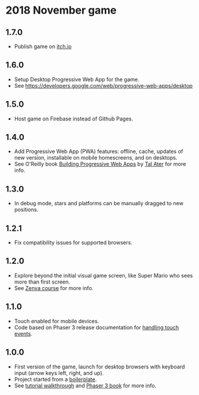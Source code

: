 # 2018 November game

## 1.7.0
- Publish game on [itch.io](https://ebabel.itch.io/nov-2018)

## 1.6.0
- Setup Desktop Progressive Web App for the game.
- See https://developers.google.com/web/progressive-web-apps/desktop

## 1.5.0
- Host game on Firebase instead of Github Pages.

## 1.4.0
- Add Progressive Web App (PWA) features: offline, cache, updates of new version, installable on mobile homescreens, and on desktops.
- See O'Reilly book [Building Progressive Web Apps](https://www.oreilly.com/library/view/building-progressive-web/9781491961643/) by [Tal Ater](https://twitter.com/talater) for more info.

## 1.3.0
- In debug mode, stars and platforms can be manually dragged to new positions.

## 1.2.1
- Fix compatibility issues for supported browsers.

## 1.2.0
- Explore beyond the initial visual game screen, like Super Mario who sees more than first screen.
- See [Zenva course](https://academy.zenva.com/lesson/arcade-basics/) for more info.

## 1.1.0
- Touch enabled for mobile devices.
- Code based on Phaser 3 release documentation for [handling touch events](https://rexrainbow.github.io/phaser3-rex-notes/docs/site/touchevents/).

## 1.0.0
- First version of the game, launch for desktop browsers with keyboard input (arrow keys left, right, and up).
- Project started from a [boilerplate](https://github.com/photonstorm/phaser3-project-template).
- See [tutorial walkthrough](http://phaser.io/tutorials/making-your-first-phaser-3-game) and [Phaser 3 book](https://phaser.io/news/2018/07/brand-new-phaser-3-book) for more info.
